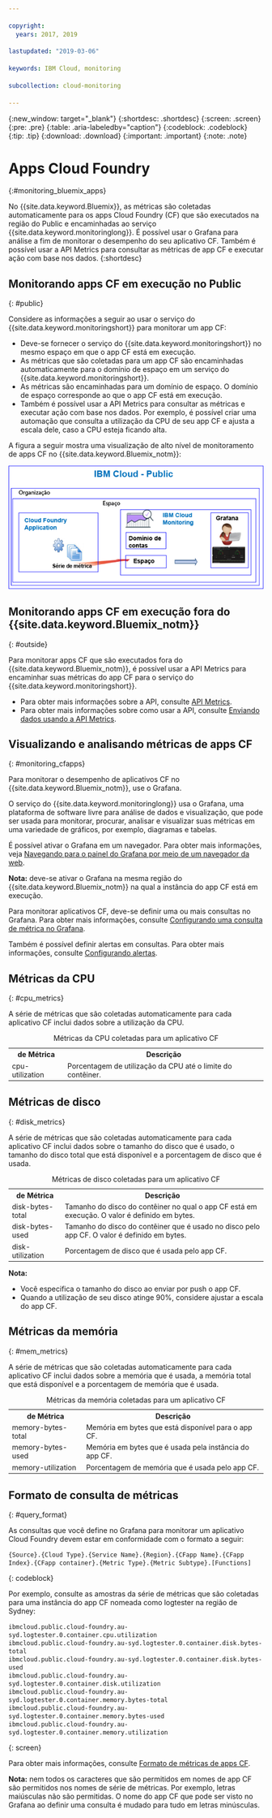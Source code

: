 ```yaml
---

copyright:
  years: 2017, 2019

lastupdated: "2019-03-06"

keywords: IBM Cloud, monitoring

subcollection: cloud-monitoring

---
```


{:new_window: target="_blank"}
{:shortdesc: .shortdesc}
{:screen: .screen}
{:pre: .pre}
{:table: .aria-labeledby="caption"}
{:codeblock: .codeblock}
{:tip: .tip}
{:download: .download}
{:important: .important}
{:note: .note}


# Apps Cloud Foundry
 {:#monitoring_bluemix_apps}

No {{site.data.keyword.Bluemix}}, as métricas são coletadas automaticamente para os apps Cloud Foundry (CF) que são executados na região do Public e encaminhadas ao serviço {{site.data.keyword.monitoringlong}}. É possível usar o Grafana para análise a fim de monitorar o desempenho do seu aplicativo CF. Também é possível usar a API Metrics para consultar as métricas de app CF e executar ação com base nos dados.
{:shortdesc}


## Monitorando apps CF em execução no Public
{: #public}


Considere as informações a seguir ao usar o serviço do {{site.data.keyword.monitoringshort}} para monitorar um app CF:

* Deve-se fornecer o serviço do {{site.data.keyword.monitoringshort}} no mesmo espaço em que o app CF está em execução.
* As métricas que são coletadas para um app CF são encaminhadas automaticamente para o domínio de espaço em um serviço do {{site.data.keyword.monitoringshort}}. 
* As métricas são encaminhadas para um domínio de espaço. O domínio de espaço corresponde ao que o app CF está em execução. 
* Também é possível usar a API Metrics para consultar as métricas e executar ação com base nos dados. Por exemplo, é possível criar uma automação que consulta a utilização da CPU de seu app CF e ajusta a escala dele, caso a CPU esteja ficando alta.

A figura a seguir mostra uma visualização de alto nível de monitoramento de apps CF no {{site.data.keyword.Bluemix_notm}}:

![Visualização de monitoramento de alto nível de apps CF no {{site.data.keyword.Bluemix_notm}}](images/cfapp_metrics_ov.png "Visualização de monitoramento de alto nível de apps CF no {{site.data.keyword.Bluemix_notm}}")

## Monitorando apps CF em execução fora do {{site.data.keyword.Bluemix_notm}}
{: #outside}

Para monitorar apps CF que são executados fora do {{site.data.keyword.Bluemix_notm}}, é possível usar a API Metrics para encaminhar suas métricas do app CF para o serviço do {{site.data.keyword.monitoringshort}}.

* Para obter mais informações sobre a API, consulte [API Metrics](https://console.bluemix.net/apidocs/927-ibm-cloud-monitoring-metrics-api?&language=node#introduction).
* Para obter mais informações sobre como usar a API, consulte [Enviando dados usando a API Metrics](/docs/services/cloud-monitoring/send-metrics/send_data_api.html#send_data_api).




## Visualizando e analisando métricas de apps CF
{: #monitoring_cfapps}

Para monitorar o desempenho de aplicativos CF no {{site.data.keyword.Bluemix_notm}}, use o Grafana. 

O serviço do {{site.data.keyword.monitoringlong}} usa o Grafana, uma plataforma de software livre para análise de dados e visualização, que pode ser usada para monitorar, procurar, analisar e visualizar suas métricas em uma variedade de gráficos, por exemplo, diagramas e tabelas.

É possível ativar o Grafana em um navegador. Para obter mais informações, veja [Navegando para o painel do Grafana por meio de um navegador da web](/docs/services/cloud-monitoring/grafana/navigating_grafana.html#launch_grafana_from_browser).

**Nota:** deve-se ativar o Grafana na mesma região do {{site.data.keyword.Bluemix_notm}} na qual a instância do app CF está em execução.


Para monitorar aplicativos CF, deve-se definir uma ou mais consultas no Grafana. Para obter mais informações, consulte [Configurando uma consulta de métrica no Grafana](/docs/services/cloud-monitoring/grafana/define_query.html#define_query). 

Também é possível definir alertas em consultas. Para obter mais informações, consulte [Configurando alertas](/docs/services/cloud-monitoring/config_alerts_ov.html#config_alerts_ov).



## Métricas da CPU
{: #cpu_metrics}

A série de métricas que são coletadas automaticamente para cada aplicativo CF inclui dados sobre a utilização da CPU.


<table>
  <caption>Métricas da CPU coletadas para um aplicativo CF</caption>
  <tr>
    <th>de Métrica</th>
    <th>Descrição</th>
  </tr>
  <tr>
    <td>cpu-utilization</td>
    <td>Porcentagem de utilização da CPU até o limite do contêiner.</td>
  </tr>
</table>


## Métricas de disco
{: #disk_metrics}

A série de métricas que são coletadas automaticamente para cada aplicativo CF inclui dados sobre o tamanho do disco que é usado, o tamanho do disco total que está disponível e a porcentagem de disco que é usada.


<table>
  <caption>Métricas de disco coletadas para um aplicativo CF</caption>
  <tr>
    <th>de Métrica</th>
    <th>Descrição</th>
  </tr>
  <tr>
    <td>disk-bytes-total</td>
    <td>Tamanho do disco do contêiner no qual o app CF está em execução. O valor é definido em bytes.</td>
  </tr>
  <tr>
    <td>disk-bytes-used</td>
    <td>Tamanho do disco do contêiner que é usado no disco pelo app CF. O valor é definido em bytes.</td>
  </tr>
  <tr>
    <td>disk-utilization</td>
    <td>Porcentagem de disco que é usada pelo app CF.</td>
  </tr>
</table>

**Nota:** 

* Você especifica o tamanho do disco ao enviar por push o app CF.
* Quando a utilização de seu disco atinge 90%, considere ajustar a escala do app CF.

## Métricas da memória
{: #mem_metrics}

A série de métricas que são coletadas automaticamente para cada aplicativo CF inclui dados sobre a memória que é usada, a memória total que está disponível e a porcentagem de memória que é usada.

<table>
  <caption>Métricas da memória coletadas para um aplicativo CF</caption>
  <tr>
    <th>de Métrica</th>
    <th>Descrição</th>
  </tr>
  <tr>
    <td>memory-bytes-total</td>
    <td>Memória em bytes que está disponível para o app CF.</td>
  </tr>
  <tr>
    <td>memory-bytes-used</td>
    <td>Memória em bytes que é usada pela instância do app CF.</td>
  </tr>
  <tr>
    <td>memory-utilization</td>
    <td>Porcentagem de memória que é usada pelo app CF.</td>
  </tr>
</table>


## Formato de consulta de métricas
{: #query_format}


As consultas que você define no Grafana para monitorar um aplicativo Cloud Foundry devem estar em conformidade com o formato a seguir: 

```
{Source}.{Cloud Type}.{Service Name}.{Region}.{CFapp Name}.{CFapp Index}.{CFapp container}.{Metric Type}.{Metric Subtype}.[Functions]
```
{: codeblock}

Por exemplo, consulte as amostras da série de métricas que são coletadas para uma instância do app CF nomeada como logtester na região de Sydney:

```
ibmcloud.public.cloud-foundry.au-syd.logtester.0.container.cpu.utilization
ibmcloud.public.cloud-foundry.au-syd.logtester.0.container.disk.bytes-total
ibmcloud.public.cloud-foundry.au-syd.logtester.0.container.disk.bytes-used
ibmcloud.public.cloud-foundry.au-syd.logtester.0.container.disk.utilization
ibmcloud.public.cloud-foundry.au-syd.logtester.0.container.memory.bytes-total
ibmcloud.public.cloud-foundry.au-syd.logtester.0.container.memory.bytes-used
ibmcloud.public.cloud-foundry.au-syd.logtester.0.container.memory.utilization
```
{: screen}

Para obter mais informações, consulte [Formato de métricas de apps CF](/docs/services/cloud-monitoring/reference/cfapps_metrics_format.html#cfapps_metrics_format).

**Nota:** nem todos os caracteres que são permitidos em nomes de app CF são permitidos nos nomes de série de métricas. Por exemplo, letras maiúsculas não são permitidas. O nome do app CF que pode ser visto no Grafana ao definir uma consulta é mudado para tudo em letras minúsculas.




